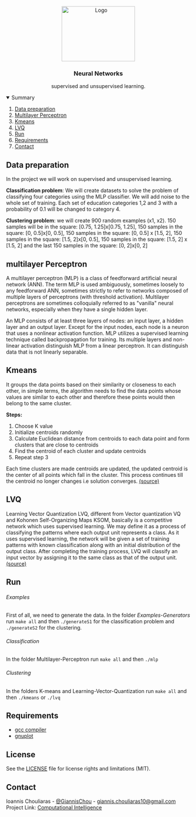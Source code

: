 <!-- PROJECT LOGO -->
<br />
<p align="center">
  <a href="https://github.com/othneildrew/Best-README-Template">
    <img src="images/logo.png" alt="Logo" width="200" height="150">
  </a>

  <h3 align="center">Neural Networks</h3>

  <p align="center">
    supervised and unsupervised learning.
  </p>
</p>



<!-- TABLE OF CONTENTS -->
<details open="open">
  <summary>Summary</summary>
  <ol>
    <li>
      <a href="#Data preparation">Data preparation</a>
    </li>
    <li>
      <a href="#multilayerPerceptron">Multilayer Perceptron</a>
    </li>
    <li><a href="#kmeans">Kmeans</a></li>
    <li><a href="#LVQ">LVQ</a></li>
    <li><a href="#run">Run</a></li>
    <li><a href="#requirements">Requirements</a></li>
    <li><a href="#contact">Contact</a></li>
  </ol>
</details>


## Data preparation
In the project we will work on supervised and unsupervised learning. 

**Classification problem**: We will create datasets to solve the problem of classifying four categories using the MLP classifier. We will add noise to the whole set of training. Each set of education categories 1,2 and 3 with a probability of 0.1 will be changed to category 4.

**Clustering problem**: we will create 900 random examples (x1, x2).
150 samples will be in the square: [0.75, 1.25]x[0.75, 1.25], 
150 samples in the square: [0, 0.5]x[0, 0.5],
150 samples in the square: [0, 0.5] x [1.5, 2],
150 samples in the square: [1.5, 2]x[0, 0.5],
150 samples in the square: [1.5, 2] x [1.5, 2]
and the last 150 samples in the square: [0, 2]x[0, 2]

## multilayer Perceptron
A multilayer perceptron (MLP) is a class of feedforward artificial neural network (ANN). The term MLP is used ambiguously, sometimes loosely to any feedforward ANN, sometimes strictly to refer to networks composed of multiple layers of perceptrons (with threshold activation). Multilayer perceptrons are sometimes colloquially referred to as "vanilla" neural networks, especially when they have a single hidden layer.

An MLP consists of at least three layers of nodes: an input layer, a hidden layer and an output layer. Except for the input nodes, each node is a neuron that uses a nonlinear activation function. MLP utilizes a supervised learning technique called backpropagation for training. Its multiple layers and non-linear activation distinguish MLP from a linear perceptron. It can distinguish data that is not linearly separable.

## Kmeans 
It groups the data points based on their similarity or closeness to each other, in simple terms, the algorithm needs to find the data points whose values are similar to each other and therefore these points would then belong to the same cluster.

**Steps:**
1. Choose K value
2. Initialize centroids randomly
3. Calculate Euclidean distance from centroids to each data point and form clusters that are close to centroids
4. Find the centroid of each cluster and update centroids
5. Repeat step 3

Each time clusters are made centroids are updated, the updated centroid is the center of all points which fall in the cluster. This process continues till the centroid no longer changes i.e solution converges. [(source)](https://www.analyticsvidhya.com/blog/2021/02/simple-explanation-to-understand-k-means-clustering/)

## LVQ
Learning Vector Quantization LVQ, different from Vector quantization VQ and Kohonen Self-Organizing Maps KSOM, basically is a competitive network which uses supervised learning. We may define it as a process of classifying the patterns where each output unit represents a class. As it uses supervised learning, the network will be given a set of training patterns with known classification along with an initial distribution of the output class. After completing the training process, LVQ will classify an input vector by assigning it to the same class as that of the output unit. [(source)](https://www.tutorialspoint.com/artificial_neural_network/artificial_neural_network_learning_vector_quantization.htm)

## Run

###### Examples
First of all, we need to generate the data. In the folder *Examples-Generators* run `make all` and then `./generateS1` for the classification problem and `./generateS2` for the clustering.

###### Classification

In the folder Multilayer-Perceptron run `make all` and then `./mlp` 

###### Clustering

In the folders K-means and Learning-Vector-Quantization run `make all` and then `./kmeans` or `./lvq`

## Requirements
* [gcc compiler](https://gcc.gnu.org/)
* [gnuplot](http://www.gnuplot.info/)

## License
See the [LICENSE](https://github.com/GiannisChouliaras/Computational_Intelligence--MYE035/blob/master/LICENSE.md) file for license rights and limitations (MIT).

## Contact
Ioannis Chouliaras - [@GiannisChou](https://twitter.com/GiannisChou) - giannis.chouliaras10@gmail.com
Project Link: [Computational Intelligence](https://github.com/GiannisChouliaras/Computational_Intelligence--MYE035)
